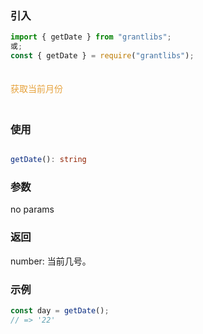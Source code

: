 ### 引入

```js
import { getDate } from "grantlibs";
或;
const { getDate } = require("grantlibs");
```

<div style="color: #E6A23C; fontSize: 18px; padding: 20px 0">
  获取当前月份
</div>

### 使用

```ts

getDate(): string

```

### 参数

no params

### 返回

number: 当前几号。

### 示例

```js
const day = getDate();
// => '22'
```
